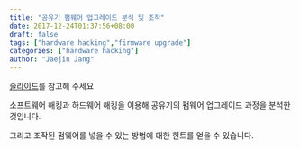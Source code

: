 ```yaml
---
title: "공유기 펌웨어 업그레이드 분석 및 조작"
date: 2017-12-24T01:37:56+08:00
draft: false
tags: ["hardware hacking","firmware upgrade"]
categories: ["hardware hacking"]
author: "Jaejin Jang"
---
```


[슬라이드](https://www.slideshare.net/jaejinjang/n604-rplus)를 참고해 주세요

소프트웨어 해킹과 하드웨어 해킹을 이용해 공유기의 펌웨어 업그레이드 과정을 분석한 것입니다.

그리고 조작된 펌웨어를 넣을 수 있는 방법에 대한 힌트를 얻을 수 있습니다.

